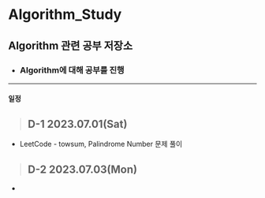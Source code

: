 # Algorithm_Study
## Algorithm 관련 공부 저장소
- ### Algorithm에 대해 공부를 진행
---
#### 일정 
>## D-1 2023.07.01(Sat)
 - LeetCode - towsum, Palindrome Number 문제 풀이
>## D-2 2023.07.03(Mon)
 - 